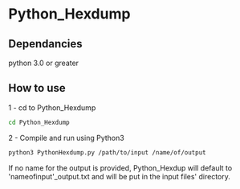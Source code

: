 # Python_Hexdump

## Dependancies
python 3.0 or greater

## How to use
1 - cd to Python_Hexdump
```bash
cd Python_Hexdump
```
2 - Compile and run using Python3
```bash
python3 PythonHexdump.py /path/to/input /name/of/output
```
If no name for the output is provided, Python_Hexdup will default to<br>
'nameofinput'_output.txt and will be put in the input files' directory.
